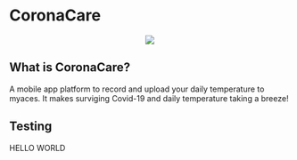 # CoronaCare
<p align = "center"> <image src="./CoronaCare/images/13coronavirus-explainer-mobileMasterAt3x-v2.jpg"> </p>

## What is CoronaCare?
A mobile app platform to record and upload your daily temperature to myaces. 
It makes surviging Covid-19 and daily temperature taking a breeze!

## Testing

HELLO WORLD
